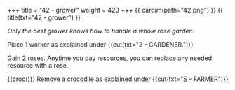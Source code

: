 +++
title = "42 - grower"
weight = 420
+++
{{ cardim(path="42.png") }}
{{ title(txt="42 - grower") }}


*Only the best grower knows how to handle a whole rose garden.*

Place 1 worker as explained under {{cut(txt="2 - GARDENER.")}}

Gain 2 roses. Anytime you pay resources, you can replace any
needed resource with a rose.

{{croc()}} Remove a crocodile as explained under {{cut(txt="S - FARMER")}}
